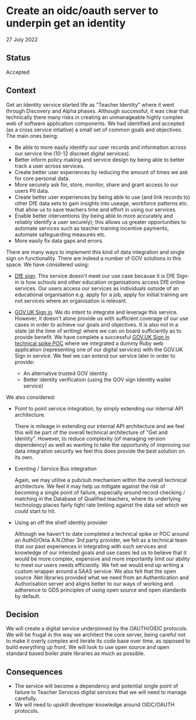 # Create an oidc/oauth server to underpin get an identity

27 July 2022

## Status

Accepted

## Context

Get an Identity service started life as "Teacher Identity" where it went through Discovery and Alpha phases. Although successful, it was clear that technically there many risks in creating an unmanageable highly complex web of software application components. We had identified and accepted (as a cross service intiative) a small set of common goals and objectives. The main ones being:

* Be able to more easily identify our user records and information across our service line (10-12 discreet digital services).
* Better inform policy making and service design by being able to better track a user across services.
* Create better user experiences by reducing the amount of times we ask for core personal data.
* More securely ask for, store, monitor, share and grant access to our users PII data.
* Create better user experiences by being able to use (and link records to) other DfE data sets to gain insights into useage, workforce patterns etc. that allow us to save teachers time and effort in using our services.
* Enable better interventions (by being able to more accurately and reliably identify a user securely); this allows us greater opportunities to automate services such as teacher training incentive payments, automate safeguarding measures etc.
* More easily fix data gaps and errors.

There are many ways to implement this kind of data integration and single sign on functionality. There are indeed a number of GOV solutions in this space. We have considered using:

* [DfE sign](https://services.signin.education.gov.uk/). This service doesn't meet our use case because it is DfE Sign-in is how schools and other education organisations access DfE online services. Our users access our services as individuals outside of an educational organisation e.g. apply for a job, apply for initial training are not services where an organisation is relevant.

* [GOV.UK Sign in](https://www.sign-in.service.gov.uk/). We do intent to integrate and leverage this service. However, it doesn't alone provide us with sufficient coverage of our use cases in order to achieve our goals and objectives. It is also not in a state (at the time of writing) where we can on board sufficiently as to provide benefit. We have complete a successful [GOV.UK Sign in technical spike POC](https://github.com/DFE-Digital/get-an-identity/tree/main/openid_connect_poc) where we integrated a dummy Ruby web application (representing one of our digital services) with the GOV.UK Sign in service. We feel we can extend our service later in order to provide:
    * An alternative trusted GOV identity
    * Better identity verification (using the GOV sign Identity wallet service)

We also considered:

* Point to point service integration, by simply extending our internal API architecture.

    There is mileage in extending our internal API architecture and we feel this will be part of the overall technical architecture of "Get and Identity". However, to reduce complexity (of managing version dependency) as well as wanting to take the opportunity of improving our data integration security we feel this does provide the best solution on its own.

* Eventing / Service Bus integration

    Again, we may utilise a pub/sub mechanism within the overall technical architecture. We feel it may help us mitigate against the risk of becoming a single point of failure, especially around record checking / matching in the Database of Qualified teachers, where its underlying technology places fairly tight rate limiting against the data set which we could start to hit.

* Using an off the shelf identity provider

    Although we haven't to date completed a technical spike or POC around an Auth0/Okta A.N.Other 3rd party provider, we felt as a technical team that our past experiences in integrating with such services and knowledge of our intended goals and use cases led us to believe that it would be more complex, expensive and more importantly limit our ability to meet our users needs efficiently. We felt we would end up writing a custom wrapper around a SAAS service. We also felt that the open source .Net libraries provided what we need from an Authentication and Authorisation server and aligns better to our ways of working and adherence to GDS principles of using open source and open standards by default.


## Decision

We will create a digital service underpinned by the OAUTH/OIDC protocols. We will be frugal in the way we architect the core server, being careful not to make it overly complex and iterate its code base over time, as opposed to build everything up front. We will look to use open source and open standard based boiler plate libraries as much as possible. 

## Consequences

* The service will become a dependency and potential single point of failure to Teacher Services digital services that we will need to manage carefully.
* We will need to upskill developer knowledge around OIDC/OAUTH protocols.


